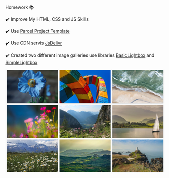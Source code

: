 Homework 📚

✔️ Improve My HTML, CSS and JS Skills

✔️ Use [Parcel Project Template](https://github.com/goitacademy/parcel-project-template)

✔️ Use CDN servis [JsDelivr](https://www.jsdelivr.com)

✔️ Created two different image galleries use libraries [BasicLightbox](https://basiclightbox.electerious.com) and [SimpleLightbox](https://simplelightbox.com)

![first screen](https://github.com/daria-hryshchenko/GalleryItems-USE-BasicLightbox-SimpleLightbox/blob/main/image_gallery.png)



